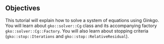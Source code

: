 Objectives
----------

This tutorial will explain how to solve a system of equations using Ginkgo. You will learn about `gko::solver::Cg` class and its accompanying factory `gko::solver::Cg::Factory`. You will also learn about stopping criteria (`gko::stop::Iterations` and `gko::stop::RelativeResidual`).